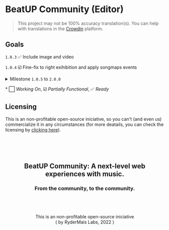 # BeatUP Community (Editor)
> This project may not be 100% accuracy translation(s). You can help with translations in the [Crowdin](https://crowdin.com/project/beatup-community) platform.

## Goals
`1.0.3`
✅ Include image and video 

`1.0.4` ☑️ Fine-fix to right exihibition and apply songmaps events

<details><summary>Milestone <code>1.0.5</code> to <code>2.0.0</code></summary><br><br>

> 
> `1.0.5` ⬜ Backwards and forwards
> 
> `1.0.6` UI Manipulation & Settings
> 
> `1.0.7` Mapping hability
> 
> `1.0.8` API Media Sources & Data Storage
> 
> `1.0.9` Validator & Compatibility Guarantee
> 
> `2.0.0` **Online Connection & Integrations** (MILESTONE)

</details>

\* ⬜ *Working On*, ☑️ *Partially Functional*, ✅ *Ready*

## Licensing
This is an non-profitable open-source iniciative, so you can't (and even us) commercialize it in any circumstances (for more deatails, you can check the licensing by [clicking here](https://choosealicense.com/licenses/odbl-1.0/)). 

<br><br><br>
<center>
  <h2 align=center>BeatUP Community: A next-level web experiences with music.</h2>
<h3 align=center style="font-weight: bold">From the community, to the community.<h3>
 </center>
 
 <br><br>
 <p align=center>This is an non-profitable open-source iniciative<br>( by RyderMais Labs, 2022 )<p>
